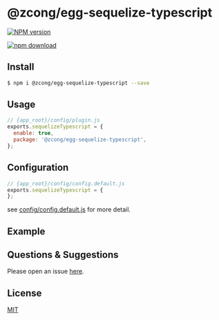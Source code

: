 # @zcong/egg-sequelize-typescript

[![NPM version][npm-image]][npm-url]
<!-- [![build status][travis-image]][travis-url] -->
<!-- [![Test coverage][codecov-image]][codecov-url] -->
<!-- [![David deps][david-image]][david-url] -->
<!-- [![Known Vulnerabilities][snyk-image]][snyk-url] -->
[![npm download][download-image]][download-url]

[npm-image]: https://img.shields.io/npm/v/@zcong/egg-sequelize-typescript.svg?style=flat-square
[npm-url]: https://npmjs.org/package/@zcong/egg-sequelize-typescript
[travis-image]: https://img.shields.io/travis/eggjs/@zcong/egg-sequelize-typescript.svg?style=flat-square
[travis-url]: https://travis-ci.org/eggjs/@zcong/egg-sequelize-typescript
[codecov-image]: https://img.shields.io/codecov/c/github/eggjs/@zcong/egg-sequelize-typescript.svg?style=flat-square
[codecov-url]: https://codecov.io/github/eggjs/@zcong/egg-sequelize-typescript?branch=master
[david-image]: https://img.shields.io/david/eggjs/@zcong/egg-sequelize-typescript.svg?style=flat-square
[david-url]: https://david-dm.org/eggjs/@zcong/egg-sequelize-typescript
[snyk-image]: https://snyk.io/test/npm/@zcong/egg-sequelize-typescript/badge.svg?style=flat-square
[snyk-url]: https://snyk.io/test/npm/@zcong/egg-sequelize-typescript
[download-image]: https://img.shields.io/npm/dm/@zcong/egg-sequelize-typescript.svg?style=flat-square
[download-url]: https://npmjs.org/package/@zcong/egg-sequelize-typescript

<!--
Description here.
-->

## Install

```bash
$ npm i @zcong/egg-sequelize-typescript --save
```

## Usage

```js
// {app_root}/config/plugin.js
exports.sequelizeTypescript = {
  enable: true,
  package: '@zcong/egg-sequelize-typescript',
};
```

## Configuration

```js
// {app_root}/config/config.default.js
exports.sequelizeTypescript = {
};
```

see [config/config.default.js](config/config.default.js) for more detail.

## Example

<!-- example here -->

## Questions & Suggestions

Please open an issue [here](https://github.com/eggjs/egg/issues).

## License

[MIT](LICENSE)
